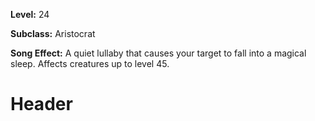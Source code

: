 <!-- TITLE: Song: Pixie Strike -->
<!-- SUBTITLE:  -->

**Level:** 24

**Subclass:** Aristocrat

**Song Effect:** A quiet lullaby that causes your target to fall into a magical sleep. Affects creatures up to level 45.

# Header